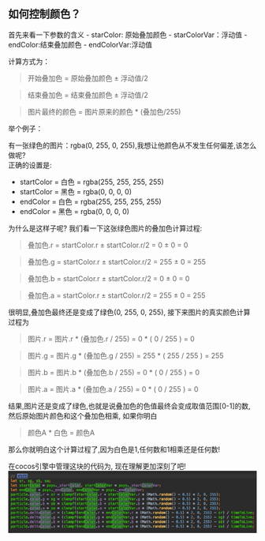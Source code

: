  
## 如何控制颜色？   
首先来看一下参数的含义 
    - starColor: 原始叠加颜色
    - starColorVar：浮动值
    - endColor:结束叠加颜色
    - endColorVar:浮动值

计算方式为：  
> 开始叠加色 = 原始叠加颜色 ± 浮动值/2

> 结束叠加色 = 结束叠加颜色 ± 浮动值/2

> 图片最终的颜色 = 图片原来的颜色 * (叠加色/255)

举个例子：  

有一张绿色的图片：rgba(0, 255, 0, 255),我想让他颜色从不发生任何偏差,该怎么做呢?   
正确的设置是:
- startColor = 白色 = rgba(255, 255, 255, 255) 
- startColor = 黑色 = rgba(0,   0,   0,   0) 
- endColor   = 白色 = rgba(255, 255, 255, 255) 
- endColor   = 黑色 = rgba(0,   0,   0,   0) 
 
为什么是这样子呢?
我们看一下这张绿色图片的叠加色计算过程: 
> 叠加色.r = startColor.r ± startColor.r/2 = 0 ± 0 = 0 

>  叠加色.g = startColor.r ± startColor.r/2 = 255 ± 0 = 255

>  叠加色.b = startColor.r ± startColor.r/2 = 0 ± 0 = 0

>  叠加色.a = startColor.r ± startColor.r/2 = 255 ± 0 = 255

很明显,叠加色最终还是变成了绿色(0, 255, 0, 255), 接下来图片的真实颜色计算过程为

> 图片.r = 图片.r * (叠加色.r / 255) = 0 * ( 0 / 255 ) = 0

> 图片.g = 图片.g * (叠加色.g / 255) = 255 * ( 255 / 255 ) = 255

> 图片.b = 图片.b * (叠加色.b / 255) = 0 * ( 0 / 255 ) = 0

> 图片.a = 图片.a * (叠加色.a / 255) = 0 * ( 0 / 255 ) = 0

结果,图片还是变成了绿色,也就是说叠加色的色值最终会变成取值范围[0-1]的数,然后原始图片颜色和这个叠加色相乘, 如果你明白 
> 颜色A * 白色 = 颜色A

那么你就明白这个计算过程了,因为白色是1,任何数和1相乘还是任何数!

在cocos引擎中管理这块的代码为, 现在理解更加深刻了吧!
![](37998e04.png)